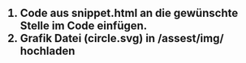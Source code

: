 <h2><Readme</h2>

<ol>
  <li>
    Code aus snippet.html an die gewünschte Stelle im Code einfügen.
  </li>
  <li>Grafik Datei (circle.svg) in /assest/img/ hochladen</li>
</ol>

